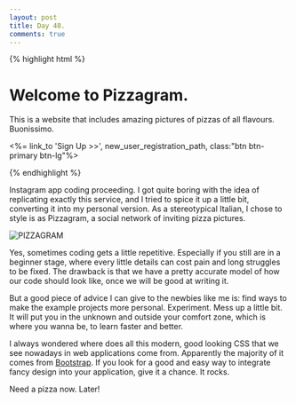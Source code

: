 ```yaml
---
layout: post
title: Day 48.
comments: true
---
```


{% highlight html %}

<div class="jumbotron">
	<div class='container'>
		<h1>Welcome to Pizzagram.</h1>
		<p>This is a website that includes amazing pictures of pizzas of all flavours. Buonissimo.</p>
		<p><%= link_to 'Sign Up >>', new_user_registration_path, class:"btn btn-primary btn-lg"%></p>
	</div>
</div>

{% endhighlight %}

Instagram app coding proceeding. I got quite boring with the idea of replicating exactly this service, and I tried to spice it up a little bit, converting it into my personal version. As a stereotypical Italian, I chose to style is as Pizzagram, a social network of inviting pizza pictures.

![PIZZAGRAM](http://federicomaffei.github.io/public/images/pizzagram.jpg)

Yes, sometimes coding gets a little repetitive. Especially if you still are in a beginner stage, where every little details can cost pain and long struggles to be fixed. The drawback is that we have a pretty accurate model of how our code should look like, once we will be good at writing it.

But a good piece of advice I can give to the newbies like me is: find ways to make the example projects more personal. Experiment. Mess up a little bit. It will put you in the unknown and outside your comfort zone, which is where you wanna be, to learn faster and better.

I always wondered where does all this modern, good looking CSS that we see nowadays in web applications come from. Apparently the majority of it comes from [Bootstrap](http://getbootstrap.com/). If you look for a good and easy way to integrate fancy design into your application, give it a chance. It rocks.

Need a pizza now. Later!